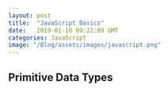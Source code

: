 ```yaml
---
layout: post
title:  "JavaScript Basics"
date:   2019-01-10 09:22:09 GMT
categories: JavaScript
image: "/Blog/assets/images/javascript.png"
---
```


## Primitive Data Types